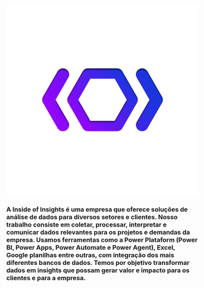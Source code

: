 <img src="https://github.com/IoInsights/.github/blob/main/profile/hero-banner.png" align="center" height="" width="" />

### A Inside of Insights é uma empresa que oferece soluções de análise de dados para diversos setores e clientes. Nosso trabalho consiste em coletar, processar, interpretar e comunicar dados relevantes para os projetos e demandas da empresa. Usamos ferramentas como a Power Plataform (Power BI, Power Apps, Power Automate e Power Agent),  Excel, Google planilhas entre outras, com integração dos mais diferentes bancos de dados. Temos por objetivo transformar dados em insights que possam gerar valor e impacto para os clientes e para a empresa.
